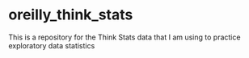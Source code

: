 # oreilly_think_stats
This is a repository for the Think Stats data that I am using to practice exploratory data statistics
